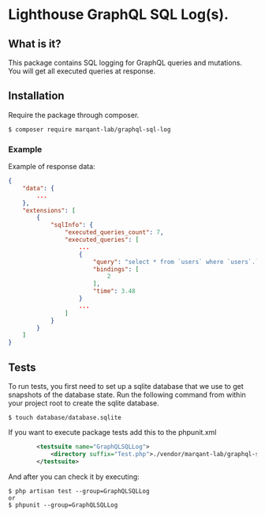 # Lighthouse GraphQL SQL Log(s).


## What is it?

This package contains SQL logging for GraphQL queries and mutations.  
You will get all executed queries at response.  


## Installation

Require the package through composer.

```shell script
$ composer require marqant-lab/graphql-sql-log
```


### Example

Example of response data:

```json
{
    "data": {
        ...
    },
    "extensions": [
        {
            "sqlInfo": {
                "executed_queries_count": 7,
                "executed_queries": [
                    ...
                    {
                        "query": "select * from `users` where `users`.`id` = ? limit 1",
                        "bindings": [
                            2
                        ],
                        "time": 3.48
                    }
                    ...
                ]
            }
        }
    ]
}
```

## Tests

To run tests, you first need to set up a sqlite database that we use to get snapshots of the database state. Run the
 following command from within your project root to create the sqlite database.
 
```shell script
$ touch database/database.sqlite
```

If you want to execute package tests add this to the phpunit.xml
                                     
```xml
        <testsuite name="GraphQLSQLLog">
            <directory suffix="Test.php">./vendor/marqant-lab/graphql-sql-log/tests</directory>
        </testsuite>
```

And after you can check it by executing:
```shell script
$ php artisan test --group=GraphQLSQLLog
or
$ phpunit --group=GraphQLSQLLog
```
